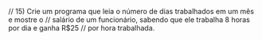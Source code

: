 // 15) Crie um programa que leia o número de dias trabalhados em um mês e mostre o 
// salário de um funcionário, sabendo que ele trabalha 8 horas por dia e ganha R$25 
// por hora trabalhada.